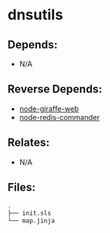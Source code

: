 # dnsutils

## Depends:

  -  N/A

## Reverse Depends:

  -  [node-giraffe-web](/salt/node-giraffe-web)
  -  [node-redis-commander](/salt/node-redis-commander)

## Relates:

  -  N/A

## Files:

```bash
.
├── init.sls
└── map.jinja
```
